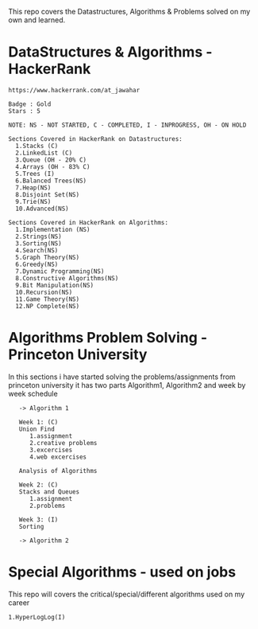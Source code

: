  This repo covers the Datastructures, Algorithms & Problems solved on my own and learned.

# DataStructures & Algorithms - HackerRank
    
    https://www.hackerrank.com/at_jawahar
    
    Badge : Gold
    Stars : 5
    
    NOTE: NS - NOT STARTED, C - COMPLETED, I - INPROGRESS, OH - ON HOLD
    
    Sections Covered in HackerRank on Datastructures:
      1.Stacks (C)
      2.LinkedList (C)
      3.Queue (OH - 20% C)
      4.Arrays (OH - 83% C)
      5.Trees (I)
      6.Balanced Trees(NS)
      7.Heap(NS)
      8.Disjoint Set(NS)
      9.Trie(NS)
      10.Advanced(NS)
      
    Sections Covered in HackerRank on Algorithms:
      1.Implementation (NS)
      2.Strings(NS)
      3.Sorting(NS)
      4.Search(NS)
      5.Graph Theory(NS)
      6.Greedy(NS)
      7.Dynamic Programming(NS)
      8.Constructive Algorithms(NS)
      9.Bit Manipulation(NS)
      10.Recursion(NS)
      11.Game Theory(NS)
      12.NP Complete(NS)
      
# Algorithms Problem Solving - Princeton University

   In this sections i have started solving the problems/assignments from princeton university it has two parts Algorithm1, Algorithm2      and week by week schedule
   
       -> Algorithm 1 

       Week 1: (C)
       Union Find
          1.assignment
          2.creative problems
          3.excercises
          4.web excercises

       Analysis of Algorithms

       Week 2: (C)
       Stacks and Queues
          1.assignment
          2.problems
       
       Week 3: (I)
       Sorting 

       -> Algorithm 2
   
      

# Special Algorithms - used on jobs

  This repo will covers the critical/special/different algorithms used on my career

    1.HyperLogLog(I)

